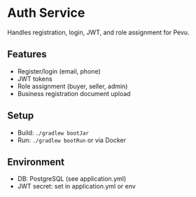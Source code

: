 # Auth Service

Handles registration, login, JWT, and role assignment for Pevu.

## Features
- Register/login (email, phone)
- JWT tokens
- Role assignment (buyer, seller, admin)
- Business registration document upload

## Setup

- Build: `./gradlew bootJar`
- Run: `./gradlew bootRun` or via Docker

## Environment
- DB: PostgreSQL (see application.yml)
- JWT secret: set in application.yml or env 